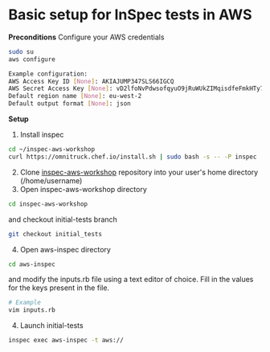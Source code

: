 # Basic setup for InSpec tests in AWS

**Preconditions**
Configure your AWS credentials
```bash
sudo su
aws configure
```
```bash 
Example configuration:
AWS Access Key ID [None]: AKIAJUMP347SLS66IGCQ
AWS Secret Access Key [None]: vD2lfoNvPdwsofqyuO9jRuWUkZIMqisdfeFmkHTy7ON+w
Default region name [None]: eu-west-2
Default output format [None]: json
```
**Setup**
1. Install inspec
```bash
cd ~/inspec-aws-workshop
curl https://omnitruck.chef.io/install.sh | sudo bash -s -- -P inspec
```
2. Clone [inspec-aws-workshop](https://github.com/pgorka/inspec-aws-workshop "inspec-aws-workshop") repository into your user's home directory (/home/username)
3. Open inspec-aws-workshop directory
```bash
cd inspec-aws-workshop
```
and checkout initial-tests branch
```bash
git checkout initial_tests
```
4. Open aws-inspec directory
```bash
cd aws-inspec
```
and modify the inputs.rb file using a text editor of choice.
Fill in the values for the keys present in the file.
```bash
# Example
vim inputs.rb
```
4. Launch initial-tests
```bash
inspec exec aws-inspec -t aws://
```
